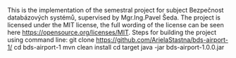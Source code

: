 This is the implementation of the semestral project for subject Bezpečnost databázových systémů, supervised by Mgr.Ing.Pavel Šeda. The project is licensed under the MIT license, the full wording of the license can be seen here https://opensource.org/licenses/MIT. 
Steps for building the project using command line: git clone https://github.com/ArielaStastna/bds-airport-1/
                                                   cd bds-airport-1 
                                                   mvn clean install
                                                   cd target
                                                   java -jar bds-airport-1.0.0.jar
